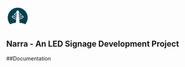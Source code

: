 ![Logo](/doc/Images/Narra-logo.jpg)

## Narra - An LED Signage Development Project

##Documentation


